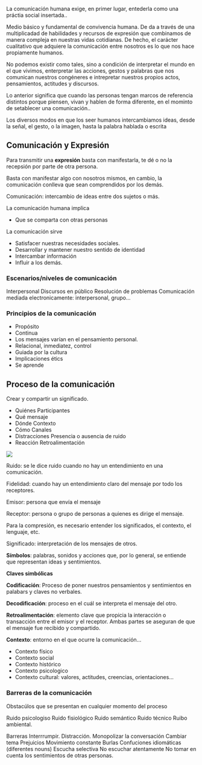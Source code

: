 La comunicación humana exige, en primer lugar, entederla como una práctia social insertada..

Medio básico y fundamental de convivencia humana. 
De da a través de una multiplicadad de habilidades y recursos de expresión que combinamos de manera compleja en nuestras vidas cotidianas.
De hecho, el carácter cualitativo que adquiere la comunicación entre nosotros es lo que nos hace propiamente humanos.

No podemos existir como tales, sino a condición de interpretar el mundo en el que vivimos, enterpretar las acciones, gestos y palabras que nos comunican nuestros congéneres e intrepretar nuestros propios actos, pensamientos, actitudes y discursos.

Lo anterior significa que cuando las personas tengan marcos de referencia distintos porque piensen, vivan y hablen de forma diferente, en el mominto de setablecer una comunicación..

Los diversos modos en que los seer humanos intercambiamos ideas, desde la señal, el gesto, o la imagen, hasta la palabra hablada o escrita

## Comunicación y Expresión
Para transmitir una **expresión** basta con manifestarla, te dé o no la recepsión por parte de otra persona.

Basta con manifestar algo con nosotros mismos, en cambio, la comunicación conlleva que sean comprendidos por los demás.

Comunicación: intercambio de ideas entre dos sujetos o más.

La comunicación humana implica
- Que se comparta con otras personas

La comunicación sirve
- Satisfacer nuestras necesidades sociales.
- Desarrollar y mantener nuestro sentido de identidad
- Intercambar información
- Influir a los demás.

### Escenarios/niveles de comunicación

Interpersonal
Discursos en público
Resolución de problemas
Comunicación mediada electronicamente: interpersonal, grupo...

### Principios de la comunicación
- Propósito
- Continua
- Los mensajes varían en el pensamiento personal.
- Relacional, inmediatez, control
- Guiada por la cultura
- Implicaciones étics
- Se aprende

## Proceso de la comunicación

Crear y compartir un significado.

- Quiénes Participantes
- Qué mensaje
- Dónde Contexto
- Cómo Canales
- Distracciones Presencia o ausencia de ruido
- Reacción Retroalimentación

![](/Attachments/Images/Comunicación-1.jpeg)

Ruido: se le dice ruido cuando no hay un entendimiento en una comunicación.

Fidelidad: cuando hay un entendimiento claro del mensaje por todo los receptores.

Emisor: persona que envía el mensaje

Receptor: persona o grupo de personas a quienes es dirige el mensaje.

Para la compresión, es necesario entender los significados, el contexto, el lenguaje, etc.

Significado: interpretación de los mensajes de otros.

**Símbolos**: palabras, sonidos y acciones que, por lo general, se entiende que representan ideas y sentimientos.

**Claves simbólicas**

**Codificación**: Proceso de poner nuestros pensamientos y sentimientos en palabars y claves no verbales.

**Decodificación**: proceso en el cuál se interpreta el mensaje del otro.

**Retroalimentación**: elemento clave que propicia la interacción o transacción entre el emisor y el receptor. Ambas partes se aseguran de que el mensaje fue recibido y compartido.

**Contexto**: entorno en el que ocurre la comunicación...

- Contexto físico
- Contexto social
- Contexto histórico
- Contexto psicologico
- Contexto cultural: valores, actitudes, creencias, orientaciones...

### Barreras de la comunicación
Obstacúlos que se presentan en cualquier momento del proceso

Ruido psicologiso
Ruido fisiológico
Ruido semántico
Ruido técnico
Ruibo ambiental.

Barreras
Interrrumpir.
Distracción.
Monopolizar la conversación
Cambiar tema
Prejuicios
Movimiento constante
Burlas
Confuciones idiomáticas (diferentes nouns)
Escucha selectiva
No escuchar atentamente
No tomar en cuenta los sentimientos de otras personas.